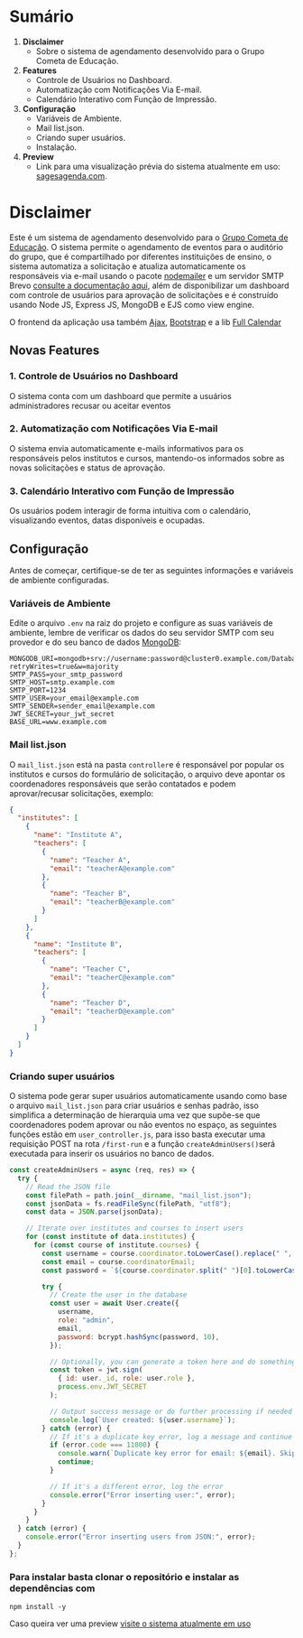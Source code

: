 # Sumário

1. **Disclaimer**
   - Sobre o sistema de agendamento desenvolvido para o Grupo Cometa de Educação.
2. **Features**
   - Controle de Usuários no Dashboard.
   - Automatização com Notificações Via E-mail.
   - Calendário Interativo com Função de Impressão.
3. **Configuração**
   - Variáveis de Ambiente.
   - Mail list.json.
   - Criando super usuários.
   - Instalação.
4. **Preview**
   - Link para uma visualização prévia do sistema atualmente em uso: [sagesagenda.com](https://sagesagenda.com/).



# Disclaimer

Este é um sistema de agendamento desenvolvido para o [Grupo Cometa de Educação](). O sistema permite o agendamento de eventos para o auditório do grupo, que é compartilhado por diferentes instituições de ensino, o sistema automatiza a solicitação e atualiza automaticamente os responsáveis via e-mail usando o pacote [nodemailer]() e um servidor SMTP Brevo [consulte a documentação aqui](), além de disponibilizar um dashboard com controle de usuários para aprovação de solicitações e é construído usando Node JS, Express JS, MongoDB e EJS como view engine. 

O frontend da aplicação usa também [Ajax](),  [Bootstrap]() e a lib [Full Calendar]()

## Novas Features

### 1. Controle de Usuários no Dashboard

O sistema conta com um dashboard que permite a usuários administradores recusar ou aceitar eventos 

### 2. Automatização com Notificações Via E-mail

O sistema envia automaticamente e-mails informativos para os responsáveis pelos institutos e cursos, mantendo-os informados sobre as novas solicitações e status de aprovação.

### 3. Calendário Interativo com Função de Impressão

Os usuários podem interagir de forma intuitiva com o calendário, visualizando eventos, datas disponíveis e ocupadas. 

## Configuração

Antes de começar, certifique-se de ter as seguintes informações e variáveis de ambiente configuradas.

### Variáveis de Ambiente

Edite o arquivo `.env` na raiz do projeto e configure as suas variáveis de ambiente, lembre de verificar os dados do seu servidor SMTP com seu provedor e do seu banco de dados [MongoDB]():

```env
MONGODB_URI=mongodb+srv://username:password@cluster0.example.com/DatabaseName?retryWrites=true&w=majority
SMTP_PASS=your_smtp_password
SMTP_HOST=smtp.example.com
SMTP_PORT=1234
SMTP_USER=your_email@example.com
SMTP_SENDER=sender_email@example.com
JWT_SECRET=your_jwt_secret
BASE_URL=www.example.com
```

### Mail list.json

O `mail_list.json` está na pasta `controller`e é responsável por popular os institutos e cursos do formulário de solicitação, o arquivo deve apontar os coordenadores responsáveis que serão contatados e podem aprovar/recusar solicitações, exemplo:

```json
{
  "institutes": [
    {
      "name": "Institute A",
      "teachers": [
        {
          "name": "Teacher A",
          "email": "teacherA@example.com"
        },
        {
          "name": "Teacher B",
          "email": "teacherB@example.com"
        }
      ]
    },
    {
      "name": "Institute B",
      "teachers": [
        {
          "name": "Teacher C",
          "email": "teacherC@example.com"
        },
        {
          "name": "Teacher D",
          "email": "teacherD@example.com"
        }
      ]
    }
  ]
}
```

### Criando super usuários

O sistema pode gerar super usuários automaticamente usando como base o arquivo `mail_list.json`  para criar usuários e senhas padrão, isso simplifica a determinação de hierarquia uma vez que supõe-se que coordenadores podem aprovar ou não eventos no espaço, as seguintes funções estão em `user_controller.js`, para isso basta executar uma requisição POST na rota `/first-run` e a função `createAdminUsers()`será executada para inserir os usuários no banco de dados. 

```javascript
const createAdminUsers = async (req, res) => {
  try {
    // Read the JSON file
    const filePath = path.join(__dirname, "mail_list.json");
    const jsonData = fs.readFileSync(filePath, "utf8");
    const data = JSON.parse(jsonData);

    // Iterate over institutes and courses to insert users
    for (const institute of data.institutes) {
      for (const course of institute.courses) {
        const username = course.coordinator.toLowerCase().replace(" ", ""); // Extract the username as specified
        const email = course.coordinatorEmail;
        const password = `${course.coordinator.split(" ")[0].toLowerCase()}.coordenacao`; // Generate the password

        try {
          // Create the user in the database
          const user = await User.create({
            username,
            role: "admin",
            email,
            password: bcrypt.hashSync(password, 10),
          });

          // Optionally, you can generate a token here and do something with it
          const token = jwt.sign(
            { id: user._id, role: user.role },
            process.env.JWT_SECRET
          );

          // Output success message or do further processing if needed
          console.log(`User created: ${user.username}`);
        } catch (error) {
          // If it's a duplicate key error, log a message and continue with the next iteration
          if (error.code === 11000) {
            console.warn(`Duplicate key error for email: ${email}. Skipping...`);
            continue;
          }

          // If it's a different error, log the error
          console.error("Error inserting user:", error);
        }
      }
    }
  } catch (error) {
    console.error("Error inserting users from JSON:", error);
  }
};

```

### Para instalar basta clonar o repositório e instalar as dependências com 

``npm install -y``



Caso queira ver uma preview [visite o sistema atualmente em uso](https://sagesagenda.com/) 
